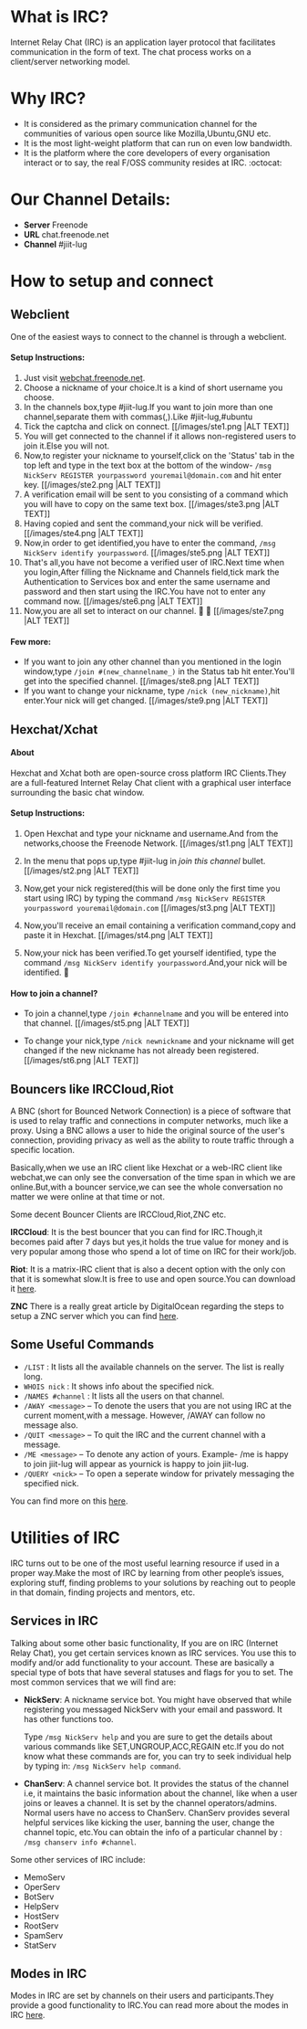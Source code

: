 # What is IRC?

Internet Relay Chat (IRC) is an application layer protocol that facilitates communication in the form of text. The chat process works on a client/server networking model.

# Why IRC?

* It is considered as the primary communication channel for the communities of various open source like Mozilla,Ubuntu,GNU etc.
* It is the most light-weight platform that can run on even low bandwidth.
* It is the platform where the core developers of every organisation interact or to say, the real F/OSS community resides at IRC. :octocat:

# Our Channel Details:

- **Server** Freenode
- **URL** chat.freenode.net
- **Channel** #jiit-lug

# How to setup and connect

## Webclient

One of the easiest ways to connect to the channel is through a webclient.

#### Setup Instructions:

1. Just visit [webchat.freenode.net](https://webchat.freenode.net/?channels=#jiit-lug).
2. Choose a nickname of your choice.It is a kind of short username you choose.
3. In the channels box,type #jiit-lug.If you want to join more than one channel,separate them with commas(,).Like #jiit-lug,#ubuntu
4. Tick the captcha and click on connect.
[[/images/ste1.png |ALT TEXT]]
5. You will get connected to the channel if it allows non-registered users to join it.Else you will not.
6. Now,to register your nickname to yourself,click on the 'Status' tab in the top left and type in the text box at the bottom of the window- `/msg NickServ REGISTER yourpassword youremail@domain.com` and hit enter key.
[[/images/ste2.png |ALT TEXT]]
7. A verification email will be sent to you consisting of a command which you will have to copy on the same text box.
[[/images/ste3.png |ALT TEXT]]
8. Having copied and sent the command,your nick will be verified.
[[/images/ste4.png |ALT TEXT]]
9. Now,in order to get identified,you have to enter the command, `/msg NickServ identify yourpassword`.
[[/images/ste5.png |ALT TEXT]]
10. That's all,you have not become a verified user of IRC.Next time when you login,After filling the Nickname and Channels field,tick mark the Authentication to Services box and enter the same username and password and then start using the IRC.You have not to enter any command now.
[[/images/ste6.png |ALT TEXT]]
11. Now,you are all set to interact on our channel. :tada: :tada:
[[/images/ste7.png |ALT TEXT]]

#### Few more:

*	If you want to join any other channel than you mentioned in the login window,type `/join #(new_channelname_)` in the Status tab hit enter.You'll get into the specified channel.
[[/images/ste8.png |ALT TEXT]]
*	If you want to change your nickname, type `/nick (new_nickname)`,hit enter.Your nick will get changed.
[[/images/ste9.png |ALT TEXT]]

## Hexchat/Xchat

#### About

Hexchat and Xchat both are open-source cross platform IRC Clients.They are a full-featured Internet Relay Chat client with a graphical user interface surrounding the basic chat window.

#### Setup Instructions:

1. Open Hexchat and type your nickname and username.And from the networks,choose the Freenode Network.
[[/images/st1.png |ALT TEXT]]

2. In the menu that pops up,type #jiit-lug in _join this channel_ bullet.
[[/images/st2.png |ALT TEXT]]

3. Now,get your nick registered(this will be done only the first time you start using IRC) by typing the command `/msg NickServ REGISTER yourpassword youremail@domain.com`
[[/images/st3.png |ALT TEXT]]

4. Now,you'll receive an email containing a verification command,copy and paste it in Hexchat.
[[/images/st4.png |ALT TEXT]]

5. Now,your nick has been verified.To get yourself identified, type the command `/msg NickServ identify yourpassword`.And,your nick will be identified. :tada:

#### How to join a channel?

* To join a channel,type `/join #channelname` and you will be entered into that channel.
[[/images/st5.png |ALT TEXT]]

* To change your nick,type `/nick newnickname` and your nickname will get changed if the new nickname has not already been registered.
[[/images/st6.png |ALT TEXT]]

## Bouncers like IRCCloud,Riot

A BNC (short for Bounced Network Connection) is a piece of software that is used to relay traffic and connections in computer networks, much like a proxy. Using a BNC allows a user to hide the original source of the user's connection, providing privacy as well as the ability to route traffic through a specific location.

Basically,when we use an IRC client like Hexchat or a web-IRC client like webchat,we can only see the conversation of the time span in which we are online.But,with a bouncer service,we can see the whole conversation no matter we were online at that time or not. 

Some decent Bouncer Clients are IRCCloud,Riot,ZNC etc.

**IRCCloud**: It is the best bouncer that you can find for IRC.Though,it becomes paid after 7 days but yes,it holds the true value for money and is very popular among those who spend a lot of time on IRC for their work/job.

**Riot**: It is a matrix-IRC client that is also a decent option with the only con that it is somewhat slow.It is free to use and open source.You can download it [here](https://about.riot.im/).

**ZNC** There is a really great article by DigitalOcean regarding the steps to setup a ZNC server which you can find [here](https://www.digitalocean.com/community/tutorials/how-to-install-znc-an-irc-bouncer-on-an-ubuntu-vps).

## Some Useful Commands

* `/LIST` : It lists all the available channels on the server. The list is really long.
* `WHOIS nick` : It shows info about the specified nick.
* `/NAMES #channel` : It lists all the users on that channel.
* `/AWAY <message>` – To denote the users that you are not using IRC at the current moment,with a message. However, /AWAY can follow no message also.
* `/QUIT <message>` – To quit the IRC and the current channel with a message.
* `/ME <message>` – To denote any action of yours. Example- /me is happy to join jiit-lug will appear as yournick is happy to join jiit-lug.
* `/QUERY <nick>` – To open a seperate window for privately messaging the specified nick.

You can find more on this [here](www.irchelp.org/faq/irctutorial.html).


# Utilities of IRC

IRC turns out to be one of the most useful learning resource if used in a proper way.Make the most of IRC by learning from other people’s issues, exploring stuff, finding problems to your solutions by reaching out to people in that domain, finding projects and mentors, etc.

## Services in IRC

Talking about some other basic functionality, If you are on IRC (Internet Relay Chat), you get certain services known as IRC services. You use this to modify and/or add  functionality to your account. These are basically a special type of bots that have several statuses and flags for you to set. The most common services that we will find are:

* **NickServ**: A nickname service bot. You might have observed that while registering you messaged NickServ with your email and password. It has other functions too.

	Type `/msg NickServ help` and you are sure to get the details about various commands like SET,UNGROUP,ACC,REGAIN etc.If you do not know what these commands are for, you can try to seek individual help by typing in: `/msg NickServ help command`.

* **ChanServ**: A channel service bot. It provides the status of the channel i.e, it maintains the basic information about the channel, like when a user joins or leaves a channel. It is set by the channel operators/admins. Normal users have no access to ChanServ. ChanServ provides several helpful services like kicking the user, banning the user, change the channel topic, etc.You can obtain the info of a particular channel by : `/msg chanserv info #channel`. 

Some other services of IRC include:

* MemoServ
* OperServ
* BotServ
* HelpServ
* HostServ
* RootServ
* SpamServ
* StatServ

## Modes in IRC

Modes in IRC are set by channels on their users and participants.They provide a good functionality to IRC.You can read more about the modes in IRC [here](http://docs.dal.net/docs/modes.html#2.18).

















